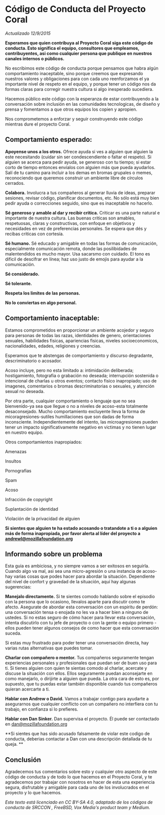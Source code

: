 # Código de Conducta del Proyecto Coral
_Actualizado 12/9/2015_


**Esperamos que quien contribuya al Proyecto Coral siga este código de conducta. Esto significa el equipo, consultores que empleamos, contribuyentes, asi como cualquier persona que publique en nuestros canales internos o públicos.**

No escribimos este código de conducta porque pensamos que habra algún comportamiento inaceptable, sino porque creemos que expresando nuestros valores y obligaciones para con cada uno reenforzamos el ya importante nivel de respeto en el equipo, y porque tener un código nos da formas claras para corregir nuestra cultura si algo inesperado sucediera.

Hacemos público este código con la esperanza de estar contribuyendo a la conversación sobre inclusión en las comunidades tecnologicas, de diseño y prensa y fomentamos a que otros equipos los copien y apropien.

Nos comprometemos a enforzar y seguir construyendo este código mientras dure el proyecto Coral.

## Comportamiento esperado:

**Apoyense unos a los otros.** Ofrece ayuda si ves a alguien que alguien la este necesitando (cuidar sin ser condescendiente o faltar el respeto). Si alguien se acerca para pedir ayuda, se generoso con tu tiempo; si estar corto de tiempo entonces envialos con alguien más que pueda ayudarlos. Salí de tu camino para incluir a los demas en bromas grupales o memes, reconociendo que queremos construir un ambiente libre de círculos cerrados.

**Colabora.** Involucra a tus compañeros al generar lluvia de ideas, preparar sesiones, revisar código, planificar documentos, etc. No sólo está muy bien pedir ayuda o correcciones seguido, sino que es inaceptable no hacerlo.

**Sé generoso y amable al dar y recibir critica.** Criticar es una parte natural e importante de nuestra cultura. Las buenas criticas son amables, respetuosas, claras y constructivas, con enfoque en objetivos y necesidades en vez de preferencias personales. Se espera que dés y recibas criticas con cortesía.

**Sé humano.** Sé educado y amigable en todas las formas de comunicación, especialmente comunicación remota, donde las posilibidades de malentendidos es mucho mayor. Usa sacarsmo con cuidado. El tono es dificil de descifrar en línea; haz uso justo de emojis para ayudar a la comunicación.

**Sé considerado.**

**Sé tolerante.**

**Respeta los limites de las personas.**

**No lo conviertas en algo personal.**


## Comportamiento inaceptable:

Estamos comprometidos en proporcionar un ambiente acojedor y seguro para personas de todas las razas, identidades de genero, orientaciones sexuales, habilidades fisicas, apariencias fisicas, niveles socioeconomicos, nacionalidades, edades, religiones y creencias.

Esperamos que te abstengas de comportamiento y discurso degradante, descriminatorio o acosador.

Acoso incluye, pero no esta limitado a: intimidación deliberada; hostigamiento, fotografia o grabación no deseada; interrupción sostenida o intencional de charlas u otros eventos; contacto fisico inapropiado; uso de imagenes, comentarios o bromas descriminatorias o sexuales, y atención sexual no deseada.

Por otra parte, cualquier comportamiento o lenguaje que no sea bienvenido-ya sea que llegue o no a niveles de acoso-esta totalmente desaconsejado. Mucho comportamiento excluyente lleva la forma de micoragresiones-sutiles humillaciones que son dadas de forma inconsciente. Independientemente del intento, las microagresiones pueden tener un impacto significativamente negativo en victimas y no tienen lugar en nuestro equipo.

Otros comportamientos inapropiados:

Amenazas

Insultos

Pornografias

Spam

Acoso

Infracción de copyright

Suplantación de identidad

Violación de la privacidad de alguien

**Si sientes que alguien te ha estado acosando o tratandote a ti o a alguien más de forma inapropiada, por favor alerta al líder del proyecto a andrewl@mozillafoundation.org**

## Informando sobre un problema

Esta guia es ambiciosa, y no siempre vamos a ser exitosos en seguirla. Cuando algo va mal, asi sea una micro-agresión o una instancia de acoso- hay varias cosas que podes hacer para abordar la situación. Dependiente del nivel de confort y gravedad de la situación, aquí hay algunas sugerencias:

**Manejalo directamente.** Si te sientes comodo hablando sobre el episodio con la persona que lo ocasiono, llevalos aparte para discutir como te afecto. Asegurate de abordar esta conversación con un espiritu de perdón: una conversación tensa o enojada no les va a hacer bien a ninguno de ustedes. Si no estas seguro de cómo hacer para llevar esta conversación, intenta discutirlo con tu jefe de proyecto o con la gente o equipo primero - ellos pueden tener algunos consejos de como hacer que esta conversación suceda.

Si estas muy frustrado para poder tener una conversación directa, hay varias rutas alternativas que puedes tomar.

**Charlar con compañero o mentor.** Tus compañeros seguramente tengan experiencias personales y profesionales que puedan ser de buen uso para ti. Si tienes alguien con quien te sientas comodo al charlar, acercate y discuse la situación con ellos. Ellos seguramente puedan aconsejarte en como manejarlo, o dirijirte a alguien que pueda. La otra cara de esto es, por supuesto, que tu puedas estar también disponible cuando tus compañeros quieran acercarte a ti.

**Hablar con Andrew o David.** Vamos a trabajar contigo para ayudarte a asegurarnos que cualquier conflicto con un compañero no interfiera con tu trabajo, en confianza si lo prefieres.

**Hablar con Dan Sinker.** Dan supervisa el proyecto. Él puede ser contactado en dan@mozillafoundation.org

**Si sientes que has sido acusado falsamente de violar este codigo de conducta, deberias contactar a Dan con una descripción detallada de tu queja.
**

## Conclusión

Agradecemos tus comentarios sobre esto y cualquier otro aspecto de este código de conducta y de todo lo que hacemos en el Proyecto Coral, y te agradecemos por trabajar con nosotros en hacer de esta una experiencia segura, disfrutable y amigable para cada uno de los involucrados en el proyecto y lo que hacemos.


*Este texto está licenciado en CC BY-SA 4.0, adaptado de los códigos de conducta de SRCCON , FreeBSD, Vox Media's product team y Medium.*
